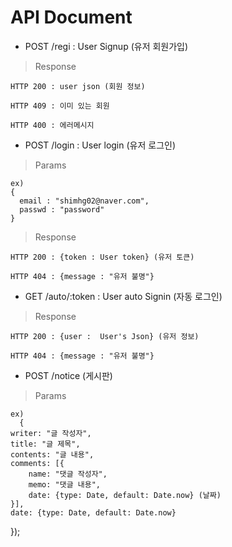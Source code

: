 # API Document

* POST /regi : User Signup (유저 회원가입)

> Response

    HTTP 200 : user json (회원 정보)

    HTTP 409 : 이미 있는 회원

    HTTP 400 : 에러메시지

* POST /login : User login (유저 로그인)

> Params

    ex)
    {
      email : "shimhg02@naver.com",
      passwd : "password"
    }
> Response

    HTTP 200 : {token : User token} (유저 토큰)

    HTTP 404 : {message : "유저 불명"}

* GET /auto/:token : User auto Signin (자동 로그인)

> Response

    HTTP 200 : {user :  User's Json} (유저 정보)

    HTTP 404 : {message : "유저 불명"}

* POST /notice (게시판)

> Params

    ex)
      {
    writer: "글 작성자",
    title: "글 제목",
    contents: "글 내용",
    comments: [{
        name: "댓글 작성자",
        memo: "댓글 내용",
        date: {type: Date, default: Date.now} (날짜)
    }],
    date: {type: Date, default: Date.now}
});
 
 

   
